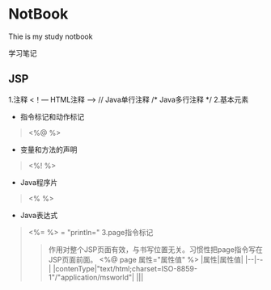 # NotBook
Thie is my study notbook

学习笔记

## JSP
1.注释
<！–– HTML注释 ––>
// Java单行注释
/* Java多行注释 */
2.基本元素
* 指令标记和动作标记
> <%@ %>
* 变量和方法的声明
> <%! %>
* Java程序片
> <% %>
* Java表达式
> <%= %> = "println="
3.page指令标记
>> 作用对整个JSP页面有效，与书写位置无关。习惯性把page指令写在JSP页面前面。
<%@ page 属性="属性值" %>
|属性|属性值|
|--|--|
|contenType|"text/html;charset=ISO-8859-1"/"application/msworld"|
|||

